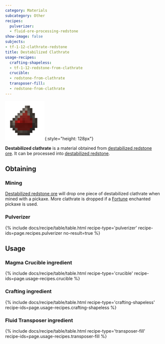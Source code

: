 ```yaml
---
category: Materials
subcategory: Other
recipes:
  pulverizer:
  - fluid-ore-processing-redstone
show-image: false
subjects:
- tf-1-12-clathrate-redstone
title: Destabilized Clathrate
usage-recipes:
  crafting-shapeless:
  - tf-1-12-redstone-from-clathrate
  crucible:
  - redstone-from-clathrate
  transposer-fill:
  - redstone-from-clathrate
---
```


![Destabilized clathrate](/assets/images/docs/1.12/thermal-foundation/clathrate-redstone.gif){:style="height: 128px"}


**Destabilized clathrate** is a material obtained from [destabilized redstone
ore](../destabilized-redstone-ore/). It can be processed into [destabilized
redstone](../destabilized-redstone/).


Obtaining
---------

### Mining
[Destabilized redstone ore](../destabilized-redstone-ore/) will drop one
piece of destabilized clathrate when mined with a pickaxe. More clathrate is
dropped if a [Fortune](https://minecraft.gamepedia.com/Fortune) enchanted
pickaxe is used.

### Pulverizer
{% include docs/recipe/table/table.html recipe-type='pulverizer' recipe-ids=page.recipes.pulverizer no-result=true %}


Usage
-----

### Magma Crucible ingredient
{% include docs/recipe/table/table.html recipe-type='crucible' recipe-ids=page.usage-recipes.crucible %}

### Crafting ingredient
{% include docs/recipe/table/table.html recipe-type='crafting-shapeless' recipe-ids=page.usage-recipes.crafting-shapeless %}

### Fluid Transposer ingredient
{% include docs/recipe/table/table.html recipe-type='transposer-fill' recipe-ids=page.usage-recipes.transposer-fill %}
